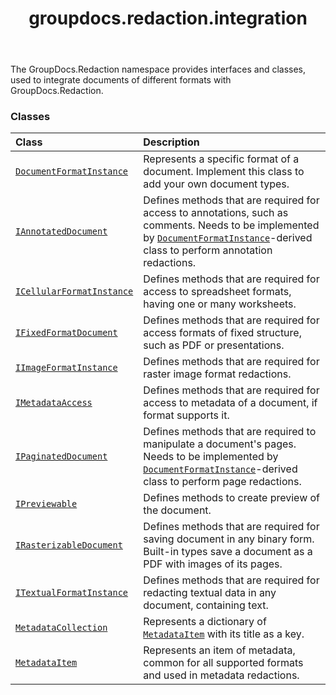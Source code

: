 ﻿---
title: groupdocs.redaction.integration
second_title: GroupDocs.Redaction for Python via .NET API References
description: 
type: docs
weight: 10
url: /groupdocs.redaction.integration/
is_root: false
---

The GroupDocs.Redaction namespace provides interfaces and classes, used to integrate documents of different formats with GroupDocs.Redaction.

### Classes
| Class | Description |
| :- | :- |
| [`DocumentFormatInstance`](/redaction/python-net/groupdocs.redaction.integration/documentformatinstance) | Represents a specific format of a document. Implement this class to add your own document types. |
| [`IAnnotatedDocument`](/redaction/python-net/groupdocs.redaction.integration/iannotateddocument) | Defines methods that are required for access to annotations, such as comments. Needs to be implemented by [`DocumentFormatInstance`](/redaction/python-net/groupdocs.redaction.integration/documentformatinstance)-derived class to perform annotation redactions. |
| [`ICellularFormatInstance`](/redaction/python-net/groupdocs.redaction.integration/icellularformatinstance) | Defines methods that are required for access to spreadsheet formats, having one or many worksheets. |
| [`IFixedFormatDocument`](/redaction/python-net/groupdocs.redaction.integration/ifixedformatdocument) | Defines methods that are required for access formats of fixed structure, such as PDF or presentations. |
| [`IImageFormatInstance`](/redaction/python-net/groupdocs.redaction.integration/iimageformatinstance) | Defines methods that are required for raster image format redactions. |
| [`IMetadataAccess`](/redaction/python-net/groupdocs.redaction.integration/imetadataaccess) | Defines methods that are required for access to metadata of a document, if format supports it. |
| [`IPaginatedDocument`](/redaction/python-net/groupdocs.redaction.integration/ipaginateddocument) | Defines methods that are required to manipulate a document's pages. Needs to be implemented by [`DocumentFormatInstance`](/redaction/python-net/groupdocs.redaction.integration/documentformatinstance)-derived class to perform page redactions. |
| [`IPreviewable`](/redaction/python-net/groupdocs.redaction.integration/ipreviewable) | Defines methods to create preview of the document. |
| [`IRasterizableDocument`](/redaction/python-net/groupdocs.redaction.integration/irasterizabledocument) | Defines methods that are required for saving document in any binary form. Built-in types save a document as a PDF with images of its pages. |
| [`ITextualFormatInstance`](/redaction/python-net/groupdocs.redaction.integration/itextualformatinstance) | Defines methods that are required for redacting textual data in any document, containing text. |
| [`MetadataCollection`](/redaction/python-net/groupdocs.redaction.integration/metadatacollection) | Represents a dictionary of [`MetadataItem`](/redaction/python-net/groupdocs.redaction.integration/metadataitem) with its title as a key. |
| [`MetadataItem`](/redaction/python-net/groupdocs.redaction.integration/metadataitem) | Represents an item of metadata, common for all supported formats and used in metadata redactions. |


